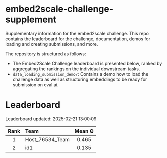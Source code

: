 # embed2scale-challenge-supplement
Supplementary information for the embed2scale challenge. This repo contains the leaderboard for the challenge, documentation, demos for loading and creating submissions, and more.

The repository is structured as follows:
- The Embed2Scale Challenge leaderboard is presented below, ranked by aggregating the rankings on the individual downstream tasks.
- `data_loading_submission_demo/`: Contains a demo how to load the challenge data as well as structuring embeddings to be ready for submission on eval.ai.

# Leaderboard
Leaderboard updated: 2025-02-21 13:00:09
    
| Rank | Team | Mean Q |
| :----: | :---- | :------: |
| 1 | Host\_76534\_Team | 0.465 |
| 2 | id1 | 0.135 |


